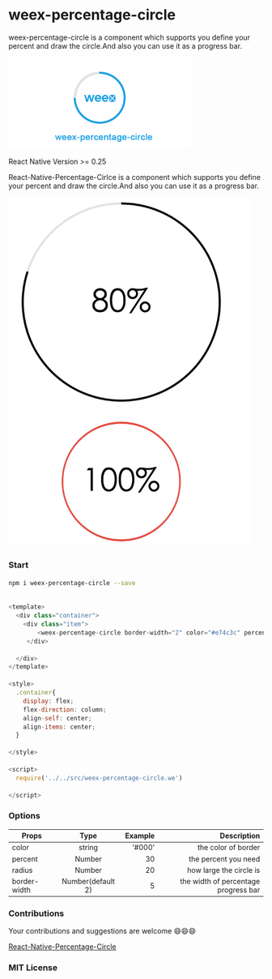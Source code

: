 # weex-percentage-circle

weex-percentage-circle is a component which supports you define your percent and draw the circle.And also you can use it as a progress bar.

 <img width="360" src="./shots/weex-percenate-circle.png"/>



React Native Version >= 0.25

React-Native-Percentage-Cirlce is a component which supports you define your percent and draw the circle.And also you can use it as a progress bar.

<img width="480" src="./shots/QQ20161216-200259@2x.png"/>

### Start 

``` bash
npm i weex-percentage-circle --save

```

``` js

<template>
  <div class="container">
    <div class="item">
        <weex-percentage-circle border-width="2" color="#e74c3c" percent="100" radius="60"></weex-percentage-circle> 
     </div>
     
  </div>
</template>

<style>
  .container{
    display: flex;
    flex-direction: column;
    align-self: center;
    align-items: center;
  }
  
</style>

<script>
  require('../../src/weex-percentage-circle.we')

</script>

```

### Options

| Props        | Type         | Example  | Description  |
| ------------- |:-------------:| -----:|----------:|
| color     | string | '#000' | the color of border |
| percent      | Number      |  30 | the percent you need |
| radius | Number     |    20 | how large the circle is |
| border-width | Number(default 2)     |    5 | the width of  percentage progress bar |
### Contributions

Your contributions and suggestions are welcome 😄😄😄

[React-Native-Percentage-Circle](https://github.com/JackPu/react-native-percentage-circle)

### MIT License



